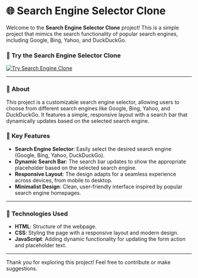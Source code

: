 # 🌐 **Search Engine Selector Clone**

Welcome to the **Search Engine Selector Clone** project! This is a simple project that mimics the search functionality of popular search engines, including Google, Bing, Yahoo, and DuckDuckGo.

### 📲 **Try the Search Engine Selector Clone**  
[![Try Search Engine Clone](https://img.shields.io/static/v1?label=Try+Search+Engine+Clone&message=Click+Here&color=green&style=for-the-badge)](https://omvijaysharma.github.io/Search-engine-selector-clone/)

---

### 📜 **About**  
This project is a customizable search engine selector, allowing users to choose from different search engines like Google, Bing, Yahoo, and DuckDuckGo. It features a simple, responsive layout with a search bar that dynamically updates based on the selected search engine.

### 📂 **Key Features**  
- **Search Engine Selector**: Easily select the desired search engine (Google, Bing, Yahoo, DuckDuckGo).  
- **Dynamic Search Bar**: The search bar updates to show the appropriate placeholder based on the selected search engine.  
- **Responsive Layout**: The design adapts for a seamless experience across devices, from mobile to desktop.  
- **Minimalist Design**: Clean, user-friendly interface inspired by popular search engine homepages.  

---

### 🔧 **Technologies Used**  
- **HTML**: Structure of the webpage.  
- **CSS**: Styling the page with a responsive layout and modern design.  
- **JavaScript**: Adding dynamic functionality for updating the form action and placeholder text.

---

Thank you for exploring this project! Feel free to contribute or make suggestions.